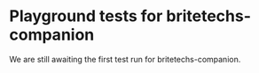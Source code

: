 # Playground tests for britetechs-companion
We are still awaiting the first test run for britetechs-companion.
